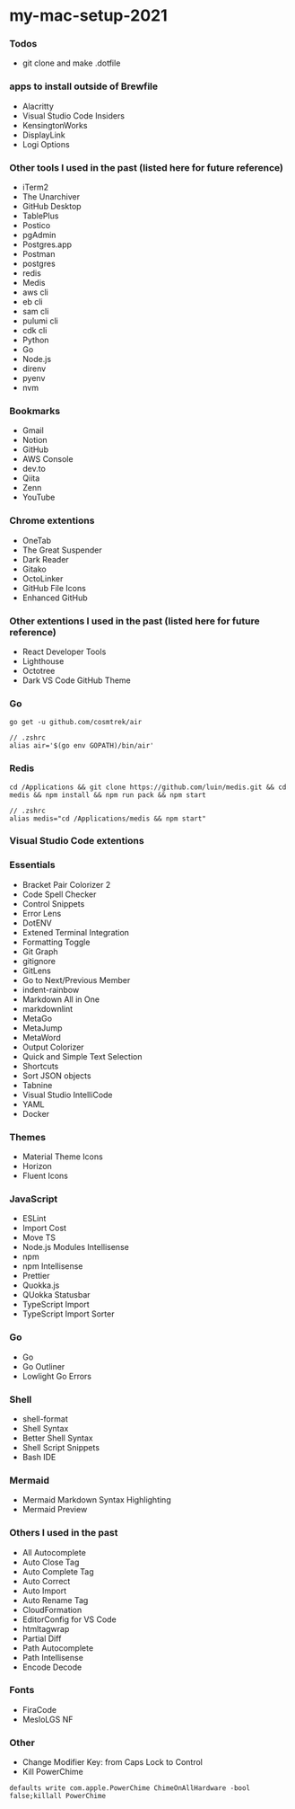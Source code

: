 # my-mac-setup-2021

### Todos
- git clone and make .dotfile

### apps to install outside of Brewfile
- Alacritty
- Visual Studio Code Insiders
- KensingtonWorks
- DisplayLink
- Logi Options

### Other tools I used in the past (listed here for future reference)
- iTerm2
- The Unarchiver
- GitHub Desktop
- TablePlus
- Postico
- pgAdmin
- Postgres.app
- Postman
- postgres
- redis
- Medis
- aws cli
- eb cli
- sam cli
- pulumi cli
- cdk cli
- Python
- Go
- Node.js
- direnv
- pyenv
- nvm

### Bookmarks
- Gmail
- Notion
- GitHub
- AWS Console 
- dev.to
- Qiita
- Zenn
- YouTube

### Chrome extentions
- OneTab
- The Great Suspender
- Dark Reader
- Gitako
- OctoLinker
- GitHub File Icons
- Enhanced GitHub

### Other extentions I used in the past (listed here for future reference)
- React Developer Tools
- Lighthouse
- Octotree
- Dark VS Code GitHub Theme

### Go
```
go get -u github.com/cosmtrek/air

// .zshrc
alias air='$(go env GOPATH)/bin/air'
```

### Redis
```
cd /Applications && git clone https://github.com/luin/medis.git && cd medis && npm install && npm run pack && npm start

// .zshrc
alias medis="cd /Applications/medis && npm start"
```

### Visual Studio Code extentions

### Essentials
- Bracket Pair Colorizer 2
- Code Spell Checker
- Control Snippets
- Error Lens
- DotENV
- Extened Terminal Integration
- Formatting Toggle
- Git Graph
- gitignore
- GitLens
- Go to Next/Previous Member
- indent-rainbow
- Markdown All in One
- markdownlint
- MetaGo
- MetaJump
- MetaWord
- Output Colorizer
- Quick and Simple Text Selection
- Shortcuts
- Sort JSON objects
- Tabnine
- Visual Studio IntelliCode
- YAML
- Docker

### Themes
- Material Theme Icons
- Horizon
- Fluent Icons

### JavaScript
- ESLint
- Import Cost
- Move TS
- Node.js Modules Intellisense
- npm
- npm Intellisense
- Prettier
- Quokka.js
- QUokka Statusbar
- TypeScript Import
- TypeScript Import Sorter

### Go
- Go
- Go Outliner
- Lowlight Go Errors

### Shell
- shell-format
- Shell Syntax
- Better Shell Syntax
- Shell Script Snippets
- Bash IDE

### Mermaid
- Mermaid Markdown Syntax Highlighting
- Mermaid Preview

### Others I used in the past
- All Autocomplete
- Auto Close Tag
- Auto Complete Tag
- Auto Correct
- Auto Import
- Auto Rename Tag
- CloudFormation
- EditorConfig for VS Code
- htmltagwrap
- Partial Diff
- Path Autocomplete
- Path Intellisense
- Encode Decode

### Fonts
- FiraCode
- MesloLGS NF

### Other
- Change Modifier Key: from Caps Lock to Control
- Kill PowerChime
```
defaults write com.apple.PowerChime ChimeOnAllHardware -bool false;killall PowerChime
```
